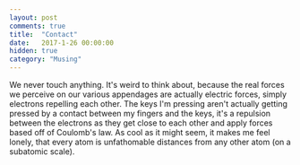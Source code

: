 ```yaml
---
layout: post
comments: true
title:  "Contact"
date:   2017-1-26 00:00:00
hidden: true
category: "Musing"
---
```


We never touch anything. It's weird to think about, because the real forces we perceive on our various appendages are actually electric forces, simply electrons repelling each other. The keys I'm pressing aren't actually getting pressed by a contact between my fingers and the keys, it's a repulsion between the electrons as they get close to each other and apply forces based off of Coulomb's law. As cool as it might seem, it makes me feel lonely, that every atom is unfathomable distances from any other atom (on a subatomic scale).
